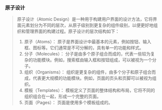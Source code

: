 ### 原子设计

>原子设计（Atomic Design）是一种用于构建用户界面的设计方法，它将界面元素划分为不同的层次，从原子级别到更复杂的组件级别，以便更好地组织和管理界面的构建过程。原子设计的层次结构如下：
>
>1. 原子（Atoms）： 原子是界面设计中最基本的元素，例如按钮、输入框、图标等。它们通常是不可分解的，具有单一的功能和样式。
>2. 分子（Molecules）： 分子是由多个原子组合而成的，代表一些较为复杂的功能模块。例如，搜索框由输入框和按钮组成，可以被视为一个分子。
>3. 组织（Organisms）： 组织是更复杂的组件，由多个分子和原子组合而成，代表更大规模的功能模块。例如，页面的页头和页脚可以被视为组织。
>4. 模板（Templates）： 模板定义了页面的整体结构和布局，它将不同的组织组合在一起，形成一个完整的页面。
>5. 页面（Pages）： 页面是使用多个模板组成的。